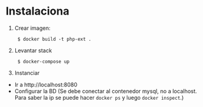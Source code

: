 # Instalaciona

1. Crear imagen:

		$ docker build -t php-ext .

2. Levantar stack

		$ docker-compose up

3. Instanciar

 * Ir a http://localhost:8080
 * Configurar la BD (Se debe conectar al contenedor mysql, no a localhost. Para saber la ip se puede hacer `docker ps` y luego `docker inspect`.)
